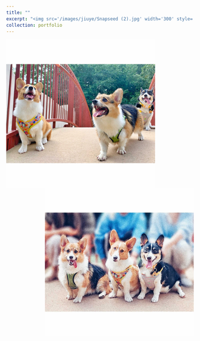 ```yaml
---
title: ""
excerpt: "<img src='/images/jiuye/Snapseed (2).jpg' width='300' style='float:left'><img src='/images/jiuye/Snapseed.jpg' width='300' style='float:right'>"
collection: portfolio
---
```

<img src='/images/jiuye/Snapseed (2).jpg' width='400' style='float:left'><img src='/images/jiuye/Snapseed.jpg' width='400' style='float:right'>
